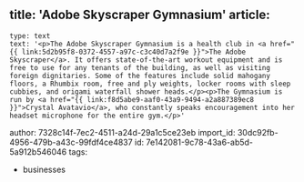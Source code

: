 title: 'Adobe Skyscraper Gymnasium'
article:
  -
    type: text
    text: '<p>The Adobe Skyscraper Gymnasium is a health club in <a href="{{ link:5d2b95f8-0372-4557-a97c-c3c40d7a2f9e }}">The Adobe Skyscraper</a>. It offers state-of-the-art workout equipment and is free to use for any tenants of the building, as well as visiting foreign dignitaries. Some of the features include solid mahogany floors, a Rhumbix room, free and ply weights, locker rooms with sleep cubbies, and origami waterfall shower heads.</p><p>The Gymnasium is run by <a href="{{ link:f8d5abe9-aaf0-43a9-9494-a2a887389ec8 }}">Crystal Avatavio</a>, who constantly speaks encouragement into her headset microphone for the entire gym.</p>'
author: 7328c14f-7ec2-4511-a24d-29a1c5ce23eb
import_id: 30dc92fb-4956-479b-a43c-99fdf4ce4837
id: 7e142081-9c78-43a6-ab5d-5a912b546046
tags:
  - businesses
